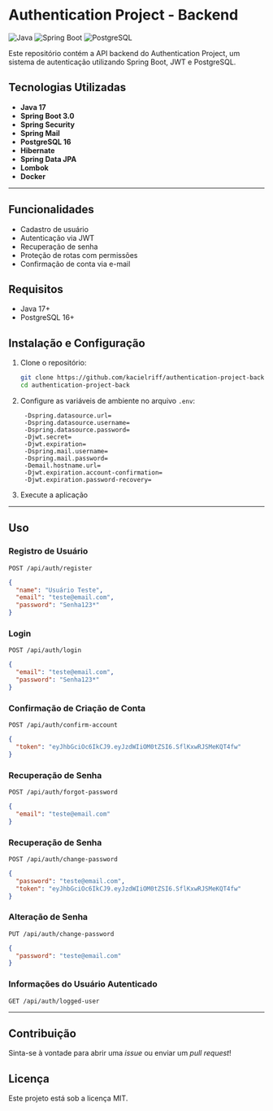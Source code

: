 # Authentication Project - Backend

![Java](https://img.shields.io/badge/Java-17-blue) ![Spring Boot](https://img.shields.io/badge/Spring%20Boot-2.7.6-green) ![PostgreSQL](https://img.shields.io/badge/PostgreSQL-16-blue)

Este repositório contém a API backend do Authentication Project, um sistema de autenticação utilizando Spring Boot, JWT e PostgreSQL.

## Tecnologias Utilizadas

- **Java 17**
- **Spring Boot 3.0**
- **Spring Security**
- **Spring Mail**
- **PostgreSQL 16**
- **Hibernate**
- **Spring Data JPA**
- **Lombok**
- **Docker**

---

## Funcionalidades

- Cadastro de usuário
- Autenticação via JWT
- Recuperação de senha
- Proteção de rotas com permissões
- Confirmação de conta via e-mail

## Requisitos

- Java 17+
- PostgreSQL 16+

## Instalação e Configuração

1. Clone o repositório:
   ```sh
   git clone https://github.com/kacielriff/authentication-project-back.git
   cd authentication-project-back
   ```

2. Configure as variáveis de ambiente no arquivo `.env`:
   ```env
    -Dspring.datasource.url=
    -Dspring.datasource.username=
    -Dspring.datasource.password=
    -Djwt.secret=
    -Djwt.expiration=
    -Dspring.mail.username=
    -Dspring.mail.password=
    -Demail.hostname.url=
    -Djwt.expiration.account-confirmation=
    -Djwt.expiration.password-recovery=
   ```

3. Execute a aplicação

---

## Uso

### Registro de Usuário
```http
POST /api/auth/register
```
```json
{
  "name": "Usuário Teste",
  "email": "teste@email.com",
  "password": "Senha123*"
}
```

### Login
```http
POST /api/auth/login
```
```json
{
  "email": "teste@email.com",
  "password": "Senha123*"
}
```

### Confirmação de Criação de Conta
```http
POST /api/auth/confirm-account
```
```json
{
  "token": "eyJhbGciOc6IkCJ9.eyJzdWIiOM0tZSI6.SflKxwRJSMeKQT4fw"
}
```

### Recuperação de Senha
```http
POST /api/auth/forgot-password
```
```json
{
  "email": "teste@email.com"
}
```

### Recuperação de Senha
```http
POST /api/auth/change-password
```
```json
{
  "password": "teste@email.com",
  "token": "eyJhbGciOc6IkCJ9.eyJzdWIiOM0tZSI6.SflKxwRJSMeKQT4fw"
}
```

### Alteração de Senha
```http
PUT /api/auth/change-password
```
```json
{
  "password": "teste@email.com"
}
```

### Informações do Usuário Autenticado
```http
GET /api/auth/logged-user
```

---

## Contribuição
Sinta-se à vontade para abrir uma *issue* ou enviar um *pull request*!

## Licença
Este projeto está sob a licença MIT.

